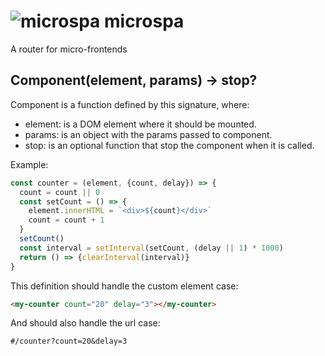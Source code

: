 # ![microspa](favicon.ico) microspa
A router for micro-frontends

## Component(element, params) -> stop?
Component is a function defined by this signature, where:
- element: is a DOM element where it should be mounted.
- params: is an object with the params passed to component.
- stop: is an optional function that stop the component when it is called.

Example: 
```js
const counter = (element, {count, delay}) => {
  count = count || 0
  const setCount = () => {
    element.innerHTML = `<div>${count}</div>`
    count = count + 1
  }
  setCount()
  const interval = setInterval(setCount, (delay || 1) * 1000)
  return () => {clearInterval(interval)}
}
```

This definition should handle the custom element case:
```html
<my-counter count="20" delay="3"></my-counter>
```

And should also handle the url case:
```
#/counter?count=20&delay=3
```
